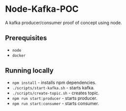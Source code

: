 # Node-Kafka-POC

A kafka producer/consumer proof of concept using node.

## Prerequisites

* `node`
* `docker`

## Running locally

* `npm install` - installs npm dependencies.
* `./scripts/start-kafka.sh` - starts kafka.
* `./scripts/create-topic.sh` - creates topic.
* `npm run start:producer` - starts producer.
* `npm run start:consumer` - starts consumer.
